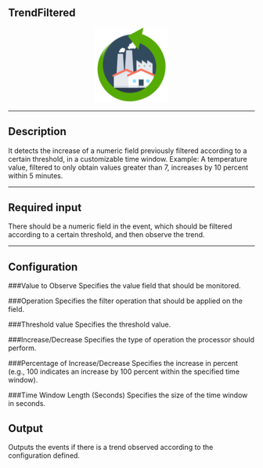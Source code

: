 <!--
  ~ Licensed to the Apache Software Foundation (ASF) under one or more
  ~ contributor license agreements.  See the NOTICE file distributed with
  ~ this work for additional information regarding copyright ownership.
  ~ The ASF licenses this file to You under the Apache License, Version 2.0
  ~ (the "License"); you may not use this file except in compliance with
  ~ the License.  You may obtain a copy of the License at
  ~
  ~    http://www.apache.org/licenses/LICENSE-2.0
  ~
  ~ Unless required by applicable law or agreed to in writing, software
  ~ distributed under the License is distributed on an "AS IS" BASIS,
  ~ WITHOUT WARRANTIES OR CONDITIONS OF ANY KIND, either express or implied.
  ~ See the License for the specific language governing permissions and
  ~ limitations under the License.
  ~
  -->

## TrendFiltered

<p align="center"> 
    <img src="icon.png" width="150px;" class="pe-image-documentation"/>
</p>

***

## Description
It detects the increase of a numeric field previously filtered according to a certain threshold, in a customizable time window.
Example: A temperature value, filtered to only obtain values greater than 7, increases by 10 percent within 5 minutes.

***

## Required input
There should be a numeric field in the event, which should be filtered according to a certain threshold, and then observe the trend.

***

## Configuration
###Value to Observe
Specifies the value field that should be monitored.

###Operation
Specifies the filter operation that should be applied on the field.

###Threshold value
Specifies the threshold value.

###Increase/Decrease
Specifies the type of operation the processor should perform.

###Percentage of Increase/Decrease
Specifies the increase in percent (e.g., 100 indicates an increase by 100 percent within the specified time window).

###Time Window Length (Seconds)
Specifies the size of the time window in seconds.


## Output
Outputs the events if there is a trend observed according to the configuration defined.

